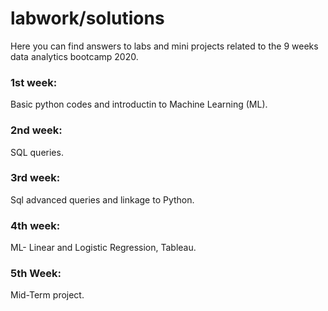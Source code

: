 # labwork/solutions 
Here you can find answers to labs and mini projects related to the 9 weeks data analytics bootcamp 2020. 
### 1st week:
Basic python codes and introductin to Machine Learning (ML).
### 2nd week:
SQL queries.
### 3rd week:
Sql advanced queries and linkage to Python.
### 4th week:
ML- Linear and Logistic Regression, Tableau. 
### 5th Week:
Mid-Term project. 
